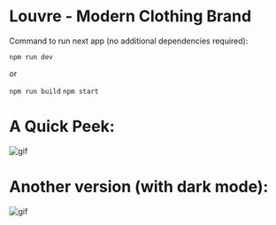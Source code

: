 # Louvre - Modern Clothing Brand

Command to run next app (no additional dependencies required):

`npm run dev`

or

`npm run build`
`npm start`

# A Quick Peek:

![gif](./Louvre_demo.gif)

# Another version (with dark mode):

![gif](./Contoure_demo.gif)

